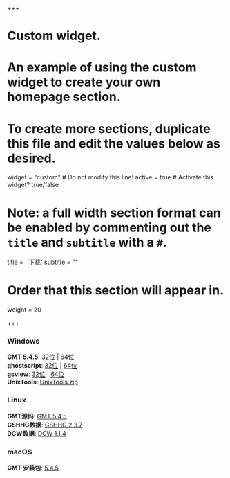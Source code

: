 +++
# Custom widget.
# An example of using the custom widget to create your own homepage section.
# To create more sections, duplicate this file and edit the values below as desired.
widget = "custom"  # Do not modify this line!
active = true  # Activate this widget? true/false

# Note: a full width section format can be enabled by commenting out the `title` and `subtitle` with a `#`.
title = '<i class="fas fa-download"></i> 下载'
subtitle = ""

# Order that this section will appear in.
weight = 20

+++

<div class="row featurette">
  <div class="col-12 col-sm-4">
    <div class="featurette-icon"><i class="fab fa-windows"></i></div>
    <h3>Windows</h3>
    <p><strong>GMT 5.4.5</strong>:
    <a href="http://mirrors.ustc.edu.cn/gmt/bin/gmt-5.4.5-win32.exe" target="_blank">32位</a> |
    <a href="http://mirrors.ustc.edu.cn/gmt/bin/gmt-5.4.5-win64.exe" target="_blank">64位</a>
    <br>
    <strong>ghostscript</strong>:
    <a href="https://github.com/ArtifexSoftware/ghostpdl-downloads/releases/download/gs922/gs922w32.exe" target="_blank">32位</a> |
    <a href="https://github.com/ArtifexSoftware/ghostpdl-downloads/releases/download/gs922/gs922w64.exe" target="_blank">64位</a>
    <br>
    <strong>gsview</strong>:
    <a href="http://www.ghostgum.com.au/download/gsv50w32.exe" target="_blank">32位</a> |
    <a href="http://www.ghostgum.com.au/download/gsv50w64.exe" target="_blank">64位</a>
    <br>
    <strong>UnixTools</strong>:
    <a href="/data/UnixTools.zip">UnixTools.zip</a></p>
  </div>

  <div class="col-12 col-sm-4">
    <div class="featurette-icon"><i class="fab fa-linux"></i></div>
    <h3>Linux</h3>
    <p><strong>GMT源码</strong>:
    <a href="http://mirrors.ustc.edu.cn/gmt/gmt-5.4.5-src.tar.gz" target="_blank">GMT 5.4.5</a>
    <br>
    <strong>GSHHG数据</strong>:
    <a href="http://mirrors.ustc.edu.cn/gmt/gshhg-gmt-2.3.7.tar.gz" target="_blank">GSHHG 2.3.7</a>
    <br>
    <strong>DCW数据</strong>:
    <a href="http://mirrors.ustc.edu.cn/gmt/dcw-gmt-1.1.4.tar.gz" target="_blank">DCW 1.1.4</a></p>
    </div>

  <div class="col-12 col-sm-4">
    <div class="featurette-icon"><i class="fab fa-apple"></i></div>
    <h3>macOS</h3>
    <p><strong>GMT 安装包</strong>:
    <a href="http://mirrors.ustc.edu.cn/gmt/bin/gmt-5.4.5-darwin-x86_64.dmg" target="_blank">5.4.5</a></p>
  </div>
</div>
